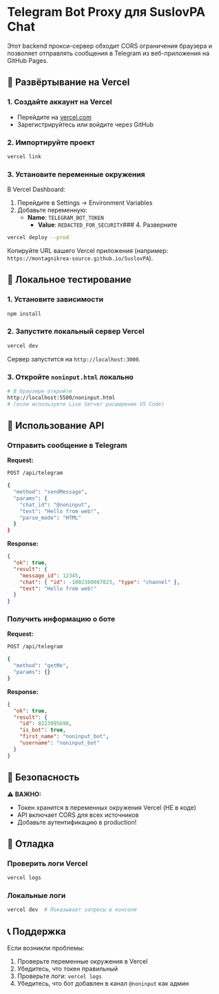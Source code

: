 # Telegram Bot Proxy для SuslovPA Chat

Этот backend прокси-сервер обходит CORS ограничения браузера и позволяет отправлять сообщения в Telegram из веб-приложения на GitHub Pages.

## 🚀 Развёртывание на Vercel

### 1. Создайте аккаунт на Vercel
- Перейдите на [vercel.com](https://vercel.com)
- Зарегистрируйтесь или войдите через GitHub

### 2. Импортируйте проект
```bash
vercel link
```

### 3. Установите переменные окружения
В Vercel Dashboard:
1. Перейдите в Settings → Environment Variables
2. Добавьте переменную:
   - **Name**: `TELEGRAM_BOT_TOKEN`
     - **Value**: `REDACTED_FOR_SECURITY`### 4. Разверните
```bash
vercel deploy --prod
```

Копируйте URL вашего Vercel приложения (например: `https://montagnikrea-source.github.io/SuslovPA`).

## 🔧 Локальное тестирование

### 1. Установите зависимости
```bash
npm install
```

### 2. Запустите локальный сервер Vercel
```bash
vercel dev
```

Сервер запустится на `http://localhost:3000`.

### 3. Откройте `noninput.html` локально
```bash
# В браузере откройте
http://localhost:5500/noninput.html
# (если используете Live Server расширение VS Code)
```

## 📝 Использование API

### Отправить сообщение в Telegram

**Request:**
```bash
POST /api/telegram

{
  "method": "sendMessage",
  "params": {
    "chat_id": "@noninput",
    "text": "Hello from web!",
    "parse_mode": "HTML"
  }
}
```

**Response:**
```json
{
  "ok": true,
  "result": {
    "message_id": 12345,
    "chat": { "id": -1002360087823, "type": "channel" },
    "text": "Hello from web!"
  }
}
```

### Получить информацию о боте

**Request:**
```bash
POST /api/telegram

{
  "method": "getMe",
  "params": {}
}
```

**Response:**
```json
{
  "ok": true,
  "result": {
    "id": 8223995698,
    "is_bot": true,
    "first_name": "noninput_bot",
    "username": "noninput_bot"
  }
}
```

## 🔐 Безопасность

⚠️ **ВАЖНО:**
- Токен хранится в переменных окружения Vercel (НЕ в коде)
- API включает CORS для всех источников
- Добавьте аутентификацию в production!

## 🐛 Отладка

### Проверить логи Vercel
```bash
vercel logs
```

### Локальные логи
```bash
vercel dev  # Показывает запросы в консоли
```

## 📞 Поддержка

Если возникли проблемы:
1. Проверьте переменные окружения в Vercel
2. Убедитесь, что токен правильный
3. Проверьте логи: `vercel logs`
4. Убедитесь, что бот добавлен в канал `@noninput` как админ
